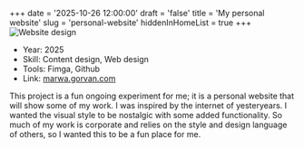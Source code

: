 +++
date = '2025-10-26 12:00:00'
draft = 'false'
title = 'My personal website'
slug = 'personal-website'
hiddenInHomeList = true
+++
![Website design](/images/play-website-01.png)
- Year: 2025
- Skill: Content design, Web design
- Tools: Fimga, Github
- Link: [marwa.gorvan.com](https://marwa.gorvan.com/)

This project is a fun ongoing experiment for me; it is a personal website that will show some of my work. I was inspired by the internet of yesteryears. I wanted the visual style to be nostalgic with some added functionality. So much of my work is corporate and relies on the style and design language of others, so I wanted this to be a fun place for me.